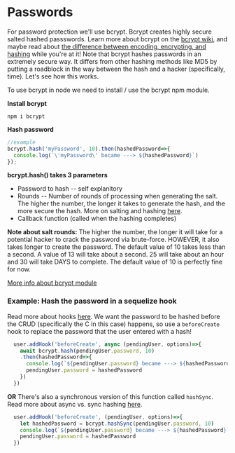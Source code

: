 # Passwords

For password protection we'll use bcrypt. Bcrypt creates highly secure salted hashed passswords. Learn more about bcrypt on the [bcrypt wiki](http://en.wikipedia.org/wiki/Bcrypt), and maybe read about [the difference between encoding, encrypting, and hashing](https://medium.com/swlh/the-difference-between-encoding-encryption-and-hashing-878c606a7aff#:~:text=%2D%20Encryption%20is%20a%20process%20to,into%20a%20fixed%2Dlength%20string.) while you're at it! Note that bcrypt hashes passwords in an extremely secure way. It differs from other hashing methods like MD5 by putting a roadblock in the way between the hash and a hacker \(specifically, time\). Let's see how this works.

To use bcrypt in node we need to install / use the bcrypt npm module.

**Install bcrypt**

```text
npm i bcrypt
```

**Hash password**

```javascript
//example
bcrypt.hash('myPassword', 10).then(hashedPassword=>{
  console.log(`\'myPassword\' became ---> ${hashedPassword}`)
});
```

**bcrypt.hash\(\) takes 3 parameters**

* Password to hash -- self explanitory
* Rounds -- Number of rounds of processing when generating the salt. The higher the number, the longer it takes to generate the hash, and the more secure the hash. More on salting and hashing [here](https://medium.com/swlh/introduction-to-salted-hashed-passwords-d19bd6f92480).
* Callback function \(called when the hashing completes\)

**Note about salt rounds:** The higher the number, the longer it will take for a potential hacker to crack the password via brute-force. HOWEVER, it also takes longer to create the password. The default value of 10 takes less than a second. A value of 13 will take about a second. 25 will take about an hour and 30 will take DAYS to complete. The default value of 10 is perfectly fine for now.

[More info about bcrypt module](https://www.npmjs.com/package/bcrypt)

### Example: Hash the password in a sequelize hook

Read more about hooks [here](https://sequelize.org/master/manual/hooks.html). We want the password to be hashed before the CRUD (specifically the C in this case) happens, so use a `beforeCreate` hook to replace the password that the user entered with a hash!

```javascript
  user.addHook('beforeCreate', async (pendingUser, options)=>{
    await bcrypt.hash(pendingUser.password, 10)
    .then(hashedPassword=>{
      console.log(`${pendingUser.password} became ---> ${hashedPassword}`)
      pendingUser.password = hashedPassword
    })
  })
```

**OR** There's also a synchronous version of this function called `hashSync`. Read more about async vs. sync hashing [here](https://www.npmjs.com/package/bcrypt#why-is-async-mode-recommended-over-sync-mode).

```javascript
  user.addHook('beforeCreate', (pendingUser, options)=>{
    let hashedPassword = bcrypt.hashSync(pendingUser.password, 10)
    console.log(`${pendingUser.password} became ---> ${hashedPassword}`)
    pendingUser.password = hashedPassword
  })
```